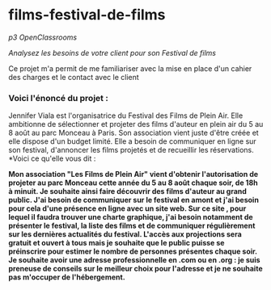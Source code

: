 # films-festival-de-films
*p3 OpenClassrooms*

*Analysez les besoins de votre client pour son Festival de films*

Ce projet m'a permit de me familiariser avec la mise en place d'un cahier des charges et le contact avec le client

### Voici l'énoncé du projet : ###

Jennifer Viala est l'organisatrice du Festival des Films de Plein Air. Elle ambitionne de sélectionner et projeter des films d'auteur en plein air du 5 au 8 août au parc Monceau à Paris.
Son association vient juste d'être créée et elle dispose d'un budget limité. Elle a besoin de communiquer en ligne sur son festival, d'annoncer les films projetés et de recueillir les réservations.
*Voici ce qu'elle vous dit :

**Mon association "Les Films de Plein Air" vient d'obtenir l'autorisation de projeter au parc Monceau cette année du 5 au 8 août chaque soir, de 18h à minuit. Je souhaite ainsi faire découvrir des films d'auteur au grand public.
J'ai besoin de communiquer sur le festival en amont et j'ai besoin pour cela d'une présence en ligne avec un site web. Sur ce site , pour lequel il faudra trouver une charte graphique, j'ai besoin notamment de présenter le festival, la liste des films et de communiquer régulièrement sur les dernières actualités du festival.
L'accès aux projections sera gratuit et ouvert à tous mais je souhaite que le public puisse se préinscrire pour estimer le nombre de personnes présentes chaque soir.
Je souhaite avoir une adresse professionnelle en .com ou en .org : je suis preneuse de conseils sur le meilleur choix pour l'adresse et je ne souhaite pas m'occuper de l'hébergement.**

